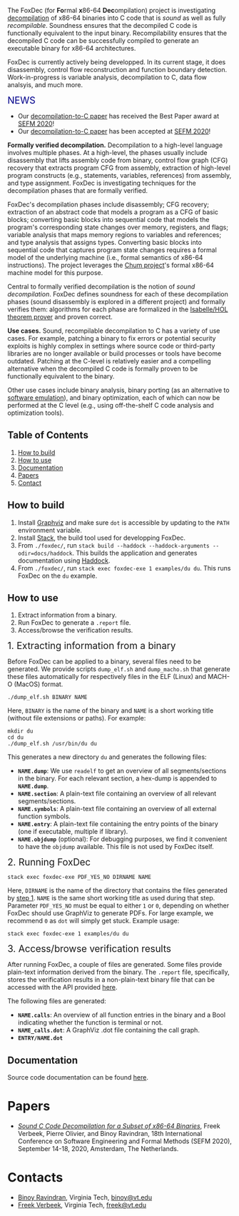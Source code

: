 The FoxDec (for **Fo**rmal **x**86-64 **Dec**ompilation) project is investigating [decompilation][decompile] of x86-64 binaries into C code that is _sound_ as well as fully _recompilable_. Soundness ensures that the decompiled C code is functionally equivalent to the input binary. Recompilability ensures that the decompiled C code can be successfully compiled to generate an executable binary for x86-64 architectures. 

FoxDec is currently actively being developped. In its current stage, it does disassembly, control flow reconstruction and function boundary detection.
Work-in-progress is variable analysis, decompilation to C, data flow analsyis, and much more.


<span style="font-size: 150%; color:darkblue">NEWS</span>

* Our [decompilation-to-C paper][sefm20-paper] has received the Best Paper award at [SEFM 2020][sefm20]!
* Our [decompilation-to-C paper][sefm20-paper] has been accepted at [SEFM 2020][sefm20]!


**Formally verified decompilation.**
Decompilation to a high-level language involves multiple phases. At a high-level, the phases usually include disassembly that lifts assembly code from binary, control flow graph (CFG) recovery that extracts program CFG from assembly, extraction of high-level program constructs (e.g., statements, variables, references) from assembly, and type assignment. FoxDec is investigating techniques for the decompilation phases that are formally verified. 

FoxDec's decompilation phases include disassembly; CFG recovery; extraction of an abstract code that models a program as a CFG of basic blocks; converting basic blocks into sequential code that models the program's corresponding state changes over memory, registers, and flags; variable analysis that maps memory regions to variables and references; and type analysis that assigns types. Converting basic blocks into sequential code that captures program state changes requires a formal model of the underlying machine (i.e., formal semantics of x86-64 instructions). The project leverages the [Chum project][chum]'s formal x86-64 machine model for this purpose. 

Central to formally verified decompilation is the notion of _sound decompilation_. FoxDec defines soundness for each of these decompilation phases (sound disassembly is explored in a different project) and formally verifies them: algorithms for each phase are formalized in the [Isabelle/HOL theorem prover][isabelle] and proven correct. 

**Use cases.**
Sound, recompilable decompilation to C has a variety of use cases. For example, patching a binary to fix errors or potential security exploits is highly complex in settings where source code or third-party libraries are no longer available or build processes or tools have become outdated. Patching at the C-level is relatively easier and a compelling alternative when the decompiled C code is formally proven to be functionally equivalent to the binary. 

Other use cases include binary analysis, binary porting (as an alternative to [software emulation][qemu]), and binary optimization, each of which can now be performed at the C level (e.g., using off-the-shelf C code analysis and optimization tools). 




## Table of Contents
1. [How to build](#build)
2. [How to use](#usage)
3. [Documentation](#docs)
4. [Papers](#papers)
5. [Contact](#contact)

## How to build <a name="build"></a>
1. Install [Graphviz](https://graphviz.org) and make sure `dot` is accessible by updating to the `PATH` environment variable.
1. Install [Stack](https://docs.haskellstack.org/en/stable/README/), the build tool used for developping FoxDec. 
2. From `./foxdec/`, run `stack build --haddock --haddock-arguments --odir=docs/haddock`.
This builds the application and generates documentation using [Haddock](https://haskell-haddock.readthedocs.io/en/latest/index.html).
3. From `./foxdec/`, run `stack exec foxdec-exe 1 examples/du du`. This runs FoxDec on the `du` example.

## How to use <a name="usage"></a>
1. Extract information from a binary.
2. Run FoxDec to generate a `.report` file.
3. Access/browse the verification results.

<span style="font-size: 150%">1. Extracting information from a binary<a name="usage1"></a></span>

Before FoxDec can be applied to a binary, several files need to be generated. 
We provide scripts `dump_elf.sh` and `dump_macho.sh` that generate these files automatically for respectively files in the ELF (Linux) and MACH-O (MacOS) format.

    ./dump_elf.sh BINARY NAME
    
Here, `BINARY` is the name of the binary and `NAME` is a short working title (without file extensions or paths). For example:

	mkdir du
	cd du
    ./dump_elf.sh /usr/bin/du du

This generates a new directory `du` and generates the following files:

- **`NAME.dump`**: We use `readelf` to get an overview of all segments/sections in the binary. For each relevant section, a hex-dump is appended to **`NAME.dump`**.
- **`NAME.section`**: A plain-text file containing an overview of all relevant segments/sections.
- **`NAME.symbols`**: A plain-text file containing an overview of all external function symbols.
- **`NAME.entry`**: A plain-text file containing the entry points of the binary (one if executable, multiple if library).
- **`NAME.objdump`** (optional): For debugging purposes, we find it convenient to have the `objdump` available. This file is not used by FoxDec itself.

<span style="font-size: 150%">2. Running FoxDec</span>

    stack exec foxdec-exe PDF_YES_NO DIRNAME NAME
    
Here, `DIRNAME` is the name of the directory that contains the files generated by [step 1](#usage1). `NAME` is the same short working title as used during that step. Parameter `PDF_YES_NO` must be equal to either `1` or `0`, depending on whether FoxDec should use GraphViz to generate PDFs. For large example, we recommend `0` as `dot` will simply get stuck. Example usage:

    stack exec foxdec-exe 1 examples/du du

<span style="font-size: 150%">3. Access/browse verification results</span>

After running FoxDec, a couple of files are generated. Some files provide plain-text information derived from the binary. The `.report` file, specifically, stores the verification results in a non-plain-text binary file that can be accessed with the API provided [here](./foxdec/docs/haddock/VerificationReportInterface.html).

The following files are generated:
- **`NAME.calls`**: An overview of all function entries in the binary and a Bool indicating whether the function is terminal or not.
- **`NAME_calls.dot`**: A GraphViz .dot file containing the call graph.
- **`ENTRY/NAME.dot`**


## Documentation<a name="docs"></a>
Source code documentation can be found [here](./foxdec/docs/haddock/index.html).




# Papers<a name="papers"></a>
* [_Sound C Code Decompilation for a Subset of x86-64 Binaries_][sefm20-paper],
Freek Verbeek, Pierre Olivier, and Binoy Ravindran, 18th International Conference on Software Engineering and Formal Methods (SEFM 2020), September 14-18, 2020, Amsterdam, The Netherlands.


# Contacts<a name="contact"></a>
* [Binoy Ravindran][binoy], Virginia Tech, <binoy@vt.edu>
* [Freek Verbeek][freek], Virginia Tech, <freek@vt.edu>



[1]: https://www.ssrg.ece.vt.edu/papers/memocode19.pdf
[2]: https://www.ssrg.ece.vt.edu/papers/cpp2019.pdf
[symbexec]: https://www.ssrg.ece.vt.edu/papers/spisa19.pdf
[3]: https://github.com/ssrg-vt/Chum-src/tree/master/cpp19_artifact
[memocode19]: https://memocode.github.io/2019/
[spisa19]: https://www.cl.cam.ac.uk/~jrh13/spisa19.html
[cpp19]: https://popl19.sigplan.org/track/CPP-2019
[cpp19artifact]: https://filebox.ece.vt.edu/~iroessle/cpp_2019.zip
[ssrg]: https://www.ssrg.ece.vt.edu/
[vt]: https://vt.edu/
[onr]: https://www.onr.navy.mil/
[navsea]: https://www.navsea.navy.mil/
[neec]: https://www.navsea.navy.mil/Home/Warfare-Centers/Partnerships/NEEC/
[freek]: http://www.cs.ru.nl/~freekver/
[binoy]: https://ece.vt.edu/people/profile/ravindran
[strata]: https://dl.acm.org/doi/10.1145/2980983.2908121
[isabelle]: https://isabelle.in.tum.de/
[sefm20]: https://event.cwi.nl/sefm2020/
[chum]: https://ssrg-vt.github.io/Chum/
[decompile]: https://en.wikipedia.org/wiki/Decompiler
[qemu]: https://www.qemu.org/
[sefm20-paper]: https://www.ssrg.ece.vt.edu/papers/sefm20.pdf
[sefm20-artifacts]: https://doi.org/10.5281/zenodo.3952034
